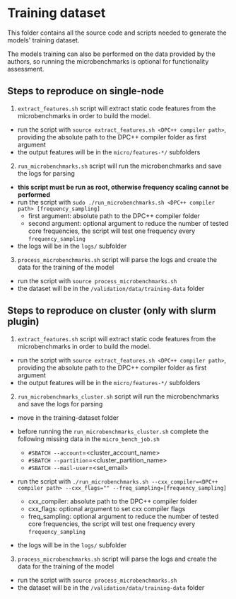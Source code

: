 # Training dataset
This folder contains all the source code and scripts needed to generate the models' training dataset.

The models training can also be performed on the data provided by the authors, so running the microbenchmarks is optional for functionality assessment.

## Steps to reproduce on single-node
1. `extract_features.sh` script will extract static code features from the microbenchmarks in order to build the model.
  - run the script with `source extract_features.sh <DPC++ compiler path>`, providing the absolute path to the DPC++ compiler folder as first argument
  - the output features will be in the `micro/features-*/` subfolders
2. `run_microbenchmarks.sh` script will run the microbenchmarks and save the logs for parsing
  - **this script must be run as root, otherwise frequency scaling cannot be performed**
  - run the script with `sudo ./run_microbenchmarks.sh <DPC++ compiler path> [frequency_sampling]`
    - first argument: absolute path to the DPC++ compiler folder
    - second argument: optional argument to reduce the number of tested core frequencies, the script will test one frequency every `frequency_sampling`
  - the logs will be in the `logs/` subfolder
3. `process_microbenchmarks.sh` script will parse the logs and create the data for the training of the model
  - run the script with `source process_microbenchmarks.sh`
  - the dataset will be in the `/validation/data/training-data` folder

## Steps to reproduce on cluster (only with slurm plugin)

1. `extract_features.sh` script will extract static code features from the microbenchmarks in order to build the model.
  - run the script with `source extract_features.sh <DPC++ compiler path>`, providing the absolute path to the DPC++ compiler folder as first argument
  - the output features will be in the `micro/features-*/` subfolders
2. `run_microbenchmarks_cluster.sh` script will run the microbenchmarks and save the logs for parsing
  - move in the training-dataset folder
  - before running the `run_microbenchmarks_cluster.sh` complete the following missing data in the `micro_bench_job.sh`
    - `#SBATCH --account`=<cluster_account_name>
    - `#SBATCH --partition`=<cluster_partition_name>
    - `#SBATCH --mail-user`=<set_email>
    
  - run the script with `./run_microbenchmarks.sh --cxx_compiler=<DPC++ compiler path> --cxx_flags="" --freq_sampling=[frequency_sampling]`
    - cxx_compiler: absolute path to the DPC++ compiler folder
    - cxx_flags: optional argument to set cxx compiler flags
    - freq_sampling: optional argument to reduce the number of tested core frequencies, the script will test one frequency every `frequency_sampling`
  - the logs will be in the `logs/` subfolder

3. `process_microbenchmarks.sh` script will parse the logs and create the data for the training of the model
  - run the script with `source process_microbenchmarks.sh`
  - the dataset will be in the `/validation/data/training-data` folder
